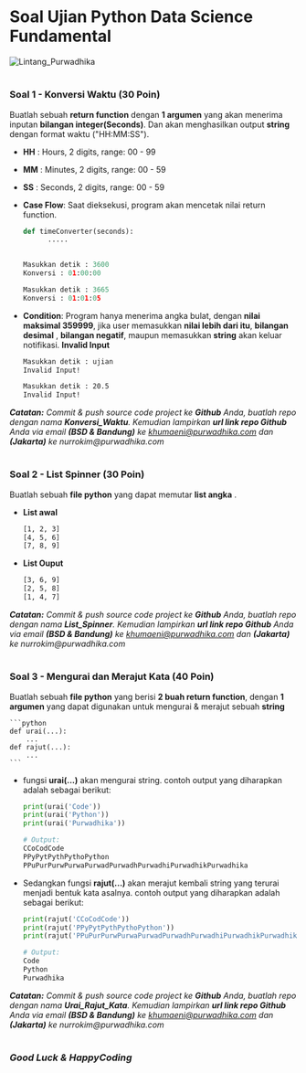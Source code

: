 # Soal Ujian Python Data Science Fundamental

![Lintang_Purwadhika](https://static.wixstatic.com/media/2e6af2_f69a4271c3534ae1869a7ed63e278b2b~mv2.png/v1/fill/w_246,h_39,al_c,usm_0.66_1.00_0.01/2e6af2_f69a4271c3534ae1869a7ed63e278b2b~mv2.png)



#

### **Soal 1 - Konversi Waktu (30 Poin)**

Buatlah sebuah __return function__ dengan __1 argumen__ yang akan menerima inputan __bilangan integer(Seconds)__.
Dan akan menghasilkan output __string__ dengan format waktu ("HH:MM:SS").

- __HH__ : Hours, 2 digits, range: 00 - 99
- __MM__ : Minutes, 2 digits, range: 00 - 59
- __SS__ : Seconds, 2 digits, range: 00 - 59

- __Case Flow__: Saat dieksekusi, program akan mencetak nilai return function.


  ```python
  def timeConverter(seconds):
        .....
   
  
  Masukkan detik : 3600
  Konversi : 01:00:00

  Masukkan detik : 3665
  Konversi : 01:01:05
  ```
  
- __Condition__: Program hanya menerima angka bulat, dengan __nilai maksimal 359999__, jika user memasukkan __nilai lebih dari itu__, __bilangan desimal__ , __bilangan negatif__, maupun memasukkan __string__ akan keluar notifikasi. __Invalid Input__

  ```bash
  Masukkan detik : ujian
  Invalid Input!

  Masukkan detik : 20.5
  Invalid Input!
  ```
_**Catatan:**_ _Commit & push source code project ke __Github__ Anda, buatlah repo dengan nama __Konversi_Waktu__.
Kemudian lampirkan __url link repo Github__ Anda via email __(BSD & Bandung)__ ke khumaeni@purwadhika.com dan 
__(Jakarta)__ ke nurrokim@purwadhika.com_


#

### **Soal 2 - List Spinner (30 Poin)**

Buatlah sebuah __file python__ yang dapat memutar __list angka__ .
- __List awal__
    ```bash
    [1, 2, 3]
    [4, 5, 6]
    [7, 8, 9]
    ```
    
 - __List Ouput__
 
    ```bash
    [3, 6, 9]
    [2, 5, 8]
    [1, 4, 7]
    ```
    
    
_**Catatan:**_ _Commit & push source code project ke __Github__ Anda, buatlah repo dengan nama __List_Spinner__.
Kemudian lampirkan __url link repo Github__ Anda via email __(BSD & Bandung)__ ke khumaeni@purwadhika.com dan
__(Jakarta)__ ke nurrokim@purwadhika.com_



#

### **Soal 3 - Mengurai dan Merajut Kata (40 Poin)**


Buatlah sebuah __file python__ yang berisi __2 buah return function__, dengan __1 argumen__ yang dapat digunakan untuk mengurai & merajut sebuah __string__


    ```python
    def urai(...):
        ...
    def rajut(...):
        ...
    ```

- fungsi __urai(...)__ akan mengurai string. contoh output yang diharapkan adalah sebagai berikut:

    ```python
    print(urai('Code'))
    print(urai('Python'))
    print(urai('Purwadhika'))

    # Output:
    CCoCodCode
    PPyPytPythPythoPython
    PPuPurPurwPurwaPurwadPurwadhPurwadhiPurwadhikPurwadhika
    ```

- Sedangkan fungsi __rajut(...)__ akan merajut kembali string yang terurai menjadi bentuk kata asalnya. contoh output yang diharapkan adalah sebagai berikut:

    ```python
    print(rajut('CCoCodCode'))
    print(rajut('PPyPytPythPythoPython'))
    print(rajut('PPuPurPurwPurwaPurwadPurwadhPurwadhiPurwadhikPurwadhika'))
    
    # Output:
    Code
    Python
    Purwadhika
    ```
_**Catatan:**_ _Commit & push source code project ke __Github__ Anda, buatlah repo dengan nama __Urai_Rajut_Kata__.
Kemudian lampirkan __url link repo Github__ Anda via email __(BSD & Bandung)__ ke khumaeni@purwadhika.com dan
__(Jakarta)__ ke nurrokim@purwadhika.com_




#

### *__Good Luck & HappyCoding__* 

